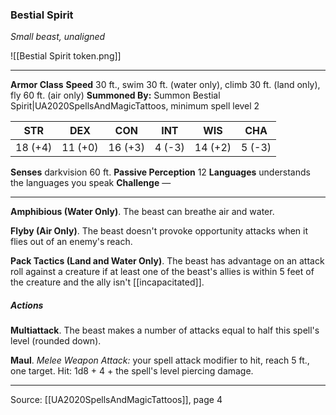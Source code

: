 ### Bestial Spirit
_Small beast, unaligned_

![[Bestial Spirit token.png]]


---

**Armor Class** 
**Speed** 30 ft., swim 30 ft. (water only), climb 30 ft. (land only), fly 60 ft. (air only)
**Summoned By:** Summon Bestial Spirit|UA2020SpellsAndMagicTattoos, minimum spell level 2

| STR     | DEX     | CON     | INT     | WIS     | CHA     |
|---------|---------|---------|---------|---------|---------|
| 18 (+4) | 11 (+0) | 16 (+3) | 4 (-3) | 14 (+2) | 5 (-3) |

**Senses** darkvision 60 ft.
**Passive Perception** 12
**Languages** understands the languages you speak
**Challenge** —

---

**Amphibious (Water Only)**. The beast can breathe air and water.

**Flyby (Air Only)**. The beast doesn't provoke opportunity attacks when it flies out of an enemy's reach.

**Pack Tactics (Land and Water Only)**. The beast has advantage on an attack roll against a creature if at least one of the beast's allies is within 5 feet of the creature and the ally isn't [[incapacitated]].

##### Actions
**Multiattack**. The beast makes a number of attacks equal to half this spell's level (rounded down).

**Maul**. _Melee Weapon Attack:_ your spell attack modifier to hit, reach 5 ft., one target. Hit: 1d8 + 4 + the spell's level piercing damage.


---

Source: [[UA2020SpellsAndMagicTattoos]], page 4